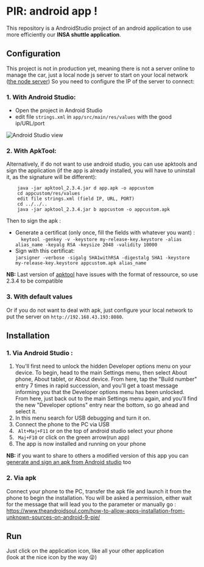 
# PIR: android app !

This repository is a AndroidStudio project of an android application to use more efficiently our **INSA shuttle application**. 

## Configuration

This project is not in production yet, meaning there is not a server online to manage the car, just a local node js server to start on your local network ([the node server](https://github.com/SuperTeam1nsa/PIR_website/tree/372a7337931f0c8842771b4be7517a1e7f6cf31c))
So you need to configure the IP of the server to connect:
### 1. With Android Studio:
*  Open the project in Android Studio
*  edit file `strings.xml` in `app/src/main/res/values` with the good ip/URL/port
    

![Android Studio view](https://github.com/SuperTeam1nsa/PIR_androidWebApp/help/main_config_file.jpg)

### 2. With ApkTool:  
 Alternatively, if do not want to use android studio, you can use apktools and sign the application (if the app is already installed, you will have to uninstall it, as the signature will be different):  
```cd app/release  
    java -jar apktool_2.3.4.jar d app.apk -o appcustom
    cd appcustom/res/values
    edit file strings.xml (field IP, URL, PORT)
    cd ../../..
    java -jar apktool_2.3.4.jar b appcustom -o appcustom.apk
```
  Then to sign the apk :  
*   Generate a certificat (only once, fill the fields with whatever you want) :  
  `  keytool -genkey -v -keystore my-release-key.keystore -alias alias_name -keyalg RSA -keysize 2048 -validity 10000`  
*   Sign with this certificat:  
  `jarsigner -verbose -sigalg SHA1withRSA -digestalg SHA1 -keystore my-release-key.keystore appcustom.apk alias_name`  
  
**NB:** Last version of [apktool](https://ibotpeaches.github.io/Apktool/) have issues with the format of ressource, so use 2.3.4 to be compatible
### 3. With default values 
 Or if you do not want to deal with apk, just configure your local network to put the server on `http://192.168.43.193:8080`.

## Installation

### 1.    Via Android Studio :
1.  You'll first need to unlock the hidden Developer options menu on your device. To begin, head to the main Settings menu, then select About phone, About tablet, or About device. From here, tap the "Build number" entry 7 times in rapid succession, and you'll get a toast message informing you that the Developer options menu has been unlocked.  From here, just back out to the main Settings menu again, and you'll find the new "Developer options" entry near the bottom, so go ahead and select it.  
2.   In this menu search for USB debugging and turn it on.
3. Connect the phone to the PC via USB 
4. ` Alt+Maj+F11` or on the top of android studio select your phone
5. ` Maj+F10` or click on the green arrow(run app)
6. The app is now installed and running on your phone

**NB:** if you want to share to others a modified version of this app you can [generate and sign an apk from Android studio](https://developer.android.com/studio/publish/app-signing#sign-apk) too

### 2. Via apk

Connect your phone to the PC, transfer the apk file and launch it from the phone to begin the installation. You will be asked a permission, either wait for the message that will lead you to the parameter or manually go :   
https://www.theandroidsoul.com/how-to-allow-apps-installation-from-unknown-sources-on-android-9-pie/

## Run

Just click on the application icon, like all your other application  
(look at the nice icon by the way :stuck_out_tongue_winking_eye:)


